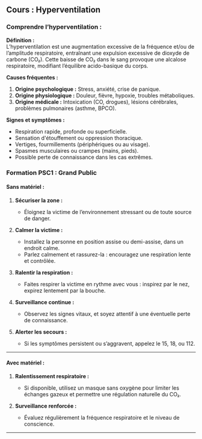 ## **Cours : Hyperventilation**

### **Comprendre l’hyperventilation :**

**Définition :**  
L’hyperventilation est une augmentation excessive de la fréquence et/ou de l’amplitude respiratoire, entraînant une expulsion excessive de dioxyde de carbone (CO₂). Cette baisse de CO₂ dans le sang provoque une alcalose respiratoire, modifiant l’équilibre acido-basique du corps.

**Causes fréquentes :**

1. **Origine psychologique :** Stress, anxiété, crise de panique.
2. **Origine physiologique :** Douleur, fièvre, hypoxie, troubles métaboliques.
3. **Origine médicale :** Intoxication (CO, drogues), lésions cérébrales, problèmes pulmonaires (asthme, BPCO).

**Signes et symptômes :**

- Respiration rapide, profonde ou superficielle.
- Sensation d'étouffement ou oppression thoracique.
- Vertiges, fourmillements (périphériques ou au visage).
- Spasmes musculaires ou crampes (mains, pieds).
- Possible perte de connaissance dans les cas extrêmes.

### **Formation PSC1 : Grand Public**

#### **Sans matériel :**

1. **Sécuriser la zone :**
    
    - Éloignez la victime de l’environnement stressant ou de toute source de danger.
2. **Calmer la victime :**
    
    - Installez la personne en position assise ou demi-assise, dans un endroit calme.
    - Parlez calmement et rassurez-la : encouragez une respiration lente et contrôlée.
3. **Ralentir la respiration :**
    
    - Faites respirer la victime en rythme avec vous : inspirez par le nez, expirez lentement par la bouche.
4. **Surveillance continue :**
    
    - Observez les signes vitaux, et soyez attentif à une éventuelle perte de connaissance.
5. **Alerter les secours :**
    
    - Si les symptômes persistent ou s’aggravent, appelez le 15, 18, ou 112.

---

#### **Avec matériel :**

1. **Ralentissement respiratoire :**
    
    - Si disponible, utilisez un masque sans oxygène pour limiter les échanges gazeux et permettre une régulation naturelle du CO₂.
2. **Surveillance renforcée :**
    
    - Évaluez régulièrement la fréquence respiratoire et le niveau de conscience.

---